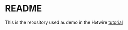# README

This is the repository used as demo in the Hotwire [tutorial](https://medium.com/@alexischvez/hotwire-supercharged-rails-forms-with-turbo-6de79bb9e374)
